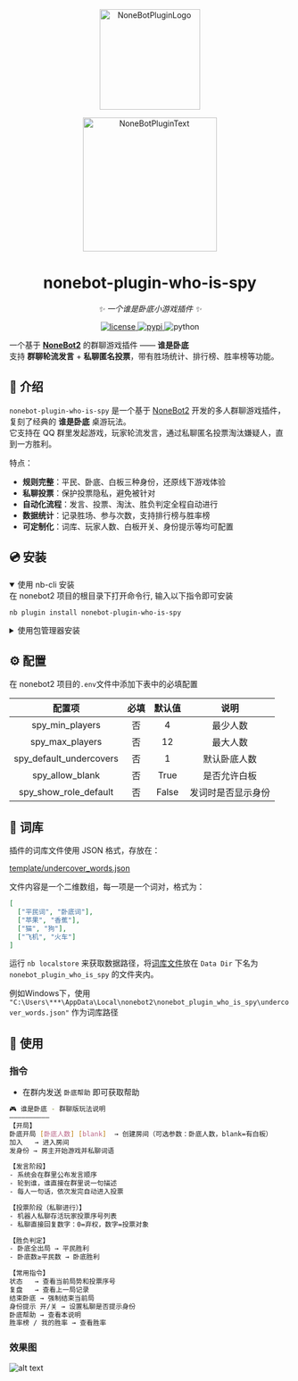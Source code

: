 <div align="center">
  <img src="https://s2.loli.net/2022/06/16/opBDE8Swad5rU3n.png" width="180" height="180" alt="NoneBotPluginLogo">
  <br>
  <p><img src="https://s2.loli.net/2022/06/16/xsVUGRrkbn1ljTD.png" width="240" alt="NoneBotPluginText"></p>
</div>

<div align="center">

# nonebot-plugin-who-is-spy

_✨ 一个谁是卧底小游戏插件 ✨_


<a href="./LICENSE">
    <img src="https://img.shields.io/github/license/Hanserprpr/nonebot-plugin-who-is-spy.svg" alt="license">
</a>
<a href="https://pypi.python.org/pypi/nonebot-plugin-who-is-spy">
    <img src="https://img.shields.io/pypi/v/nonebot-plugin-who-is-spy.svg" alt="pypi">
</a>
<img src="https://img.shields.io/badge/python-3.9+-blue.svg" alt="python">

</div>

一个基于 **[NoneBot2](https://nonebot.dev/)** 的群聊游戏插件 —— **谁是卧底**  
支持 **群聊轮流发言** + **私聊匿名投票**，带有胜场统计、排行榜、胜率榜等功能。

## 📖 介绍

`nonebot-plugin-who-is-spy` 是一个基于 [NoneBot2](https://v2.nonebot.dev/) 开发的多人群聊游戏插件，复刻了经典的 **谁是卧底** 桌游玩法。  
它支持在 QQ 群里发起游戏，玩家轮流发言，通过私聊匿名投票淘汰嫌疑人，直到一方胜利。  

特点：
- **规则完整**：平民、卧底、白板三种身份，还原线下游戏体验  
- **私聊投票**：保护投票隐私，避免被针对  
- **自动化流程**：发言、投票、淘汰、胜负判定全程自动进行  
- **数据统计**：记录胜场、参与次数，支持排行榜与胜率榜  
- **可定制化**：词库、玩家人数、白板开关、身份提示等均可配置

## 💿 安装

<details open>
<summary>使用 nb-cli 安装</summary>
在 nonebot2 项目的根目录下打开命令行, 输入以下指令即可安装

    nb plugin install nonebot-plugin-who-is-spy

</details>

<details>
<summary>使用包管理器安装</summary>
在 nonebot2 项目的插件目录下, 打开命令行, 根据你使用的包管理器, 输入相应的安装命令

<details>
<summary>pip</summary>

    pip install nonebot-plugin-who-is-spy
</details>
<details>
<summary>pdm</summary>

    pdm add nonebot-plugin-who-is-spy
</details>
<details>
<summary>poetry</summary>

    poetry add nonebot-plugin-who-is-spy
</details>
<details>
<summary>conda</summary>

    conda install nonebot-plugin-who-is-spy
</details>

打开 nonebot2 项目根目录下的 `pyproject.toml` 文件, 在 `[tool.nonebot]` 部分追加写入

    plugins = ["nonebot_plugin_template"]

</details>

## ⚙️ 配置

在 nonebot2 项目的`.env`文件中添加下表中的必填配置

| 配置项 | 必填 | 默认值 | 说明 |
|:-----:|:----:|:----:|:----:|
| spy_min_players | 否 | 4 | 最少人数 |
| spy_max_players | 否 | 12 | 最大人数 |
| spy_default_undercovers | 否 | 1 | 默认卧底人数 |
| spy_allow_blank | 否 | True | 是否允许白板 |
| spy_show_role_default | 否 | False | 发词时是否显示身份 |

## 📂 词库

插件的词库文件使用 JSON 格式，存放在：

[template/undercover_words.json](template/undercover_words.json)

文件内容是一个二维数组，每一项是一个词对，格式为：

```json
[
  ["平民词", "卧底词"],
  ["苹果", "香蕉"],
  ["猫", "狗"],
  ["飞机", "火车"]
]
```

运行 `nb localstore` 来获取数据路径，将[词库文件](template/undercover_words.json)放在 `Data Dir` 下名为 `nonebot_plugin_who_is_spy` 的文件夹内。

例如Windows下，使用 `"C:\Users\***\AppData\Local\nonebot2\nonebot_plugin_who_is_spy\undercover_words.json"` 作为词库路径

## 🎉 使用

### 指令

- 在群内发送 `卧底帮助` 即可获取帮助

```sh
🎮 谁是卧底 - 群聊版玩法说明
——————————
【开局】
卧底开局 [卧底人数] [blank]  → 创建房间（可选参数：卧底人数，blank=有白板）
加入   → 进入房间
发身份 → 房主开始游戏并私聊词语

【发言阶段】
- 系统会在群里公布发言顺序
- 轮到谁，谁直接在群里说一句描述
- 每人一句话，依次发完自动进入投票

【投票阶段（私聊进行）】
- 机器人私聊存活玩家投票序号列表
- 私聊直接回复数字：0=弃权，数字=投票对象

【胜负判定】
- 卧底全出局 → 平民胜利
- 卧底数≥平民数 → 卧底胜利

【常用指令】
状态   → 查看当前局势和投票序号
复盘   → 查看上一局记录
结束卧底 → 强制结束当前局
身份提示 开/关 → 设置私聊是否提示身份
卧底帮助 → 查看本说明
胜率榜 / 我的胜率 → 查看胜率 
```

### 效果图

![alt text](dd293f33ba2a5fab033aa7829a44c20a.jpg)
